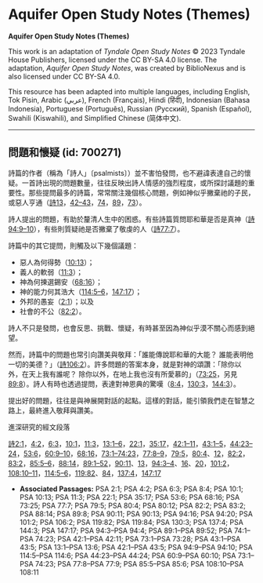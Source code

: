 # Aquifer Open Study Notes (Themes)

**Aquifer Open Study Notes (Themes)**

This work is an adaptation of *Tyndale Open Study Notes* © 2023 Tyndale House Publishers, licensed under the CC BY\-SA 4\.0 license. The adaptation, *Aquifer Open Study Notes*, was created by BiblioNexus and is also licensed under CC BY\-SA 4\.0\.

This resource has been adapted into multiple languages, including English, Tok Pisin, Arabic (عربي), French (Français), Hindi (हिंदी), Indonesian (Bahasa Indonesia), Portuguese (Português), Russian (Русский), Spanish (Español), Swahili (Kiswahili), and Simplified Chinese (简体中文).



--------------------------------

## 問題和懷疑 (id: 700271)

詩篇的作者（稱為「詩人」〔psalmists〕）並不害怕發問，也不避諱表達自己的懷疑。一首詩出現的問題數量，往往反映出詩人情感的強烈程度，或所探討議題的重要性。那些提問最多的詩篇，常常關注幾個核心問題，例如神似乎撇棄祂的子民，或惡人亨通（[詩13](https://ref.ly/Ps13:1-Ps13:6)，[42–43](https://ref.ly/Ps42:1-Ps43:5)，[74](https://ref.ly/Ps74:1-Ps74:23)，[89](https://ref.ly/Ps89:1-Ps89:52)，[73](https://ref.ly/Ps73:1-Ps73:28)）。

詩人提出的問題，有助於釐清人生中的困惑。有些詩篇質問耶和華是否是真神（[詩94:9–10](https://ref.ly/Ps94:9-Ps94:10)），有些則質疑祂是否撇棄了敬虔的人（[詩77:7](https://ref.ly/Ps77:7)）。

詩篇中的其它提問，則觸及以下幾個議題：

* 惡人為何得勢（[10:13](https://ref.ly/Ps10:13)）；
* 義人的軟弱（[11:3](https://ref.ly/Ps11:3)）；
* 神為何揀選錫安（[68:16](https://ref.ly/Ps68:16)）；
* 神的能力何其浩大（[114:5–6](https://ref.ly/Ps114:5-Ps114:6)，[147:17](https://ref.ly/Ps147:17)）；
* 外邦的愚妄（[2:1](https://ref.ly/Ps2:1)）；以及
* 社會的不公（[82:2](https://ref.ly/Ps82:2)）。

詩人不只是發問，也會反思、挑戰、懷疑，有時甚至因為神似乎漠不關心而感到絕望。

然而，詩篇中的問題也常引向讚美與敬拜：「誰能傳說耶和華的大能？ 誰能表明他一切的美德？」（[詩106:2](https://ref.ly/Ps106:2)）。許多問題的答案本身，就是對神的頌讚：「除你以外，在天上我有誰呢？ 除你以外，在地上我也沒有所愛慕的」（[73:25](https://ref.ly/Ps73:25)，另見[89:8](https://ref.ly/Ps89:8)）。詩人有時也透過提問，表達對神恩典的驚嘆（[8:4](https://ref.ly/Ps8:4)，[130:3](https://ref.ly/Ps130:3)，[144:3](https://ref.ly/Ps144:3)）。

提出好的問題，往往是與神展開對話的起點。這樣的對話，能引領我們走在智慧之路上，最終進入敬拜與讚美。

進深研究的經文段落

[詩2:1](https://ref.ly/Ps2:1)，[4:2](https://ref.ly/Ps4:2)，[6:3](https://ref.ly/Ps6:3)，[10:1](https://ref.ly/Ps10:1)，[11:3](https://ref.ly/Ps11:3)，[13:1–6](https://ref.ly/Ps13:1-Ps13:6)，[22:1](https://ref.ly/Ps22:1)，[35:17](https://ref.ly/Ps35:17)，[42:1–11](https://ref.ly/Ps42:1-Ps42:11)，[43:1–5](https://ref.ly/Ps43:1-Ps43:5)，[44:23–24](https://ref.ly/Ps44:23-Ps44:24)，[53:6](https://ref.ly/Ps53:6)，[60:9–10](https://ref.ly/Ps60:9-Ps60:10)，[68:16](https://ref.ly/Ps68:16)，[73:1–74:23](https://ref.ly/Ps73:1-Ps74:23)，[77:8–9](https://ref.ly/Ps77:8-Ps77:9)，[79:5](https://ref.ly/Ps79:5)，[80:4](https://ref.ly/Ps80:4)、[12](https://ref.ly/Ps80:12)，[82:2](https://ref.ly/Ps82:2)，[83:2](https://ref.ly/Ps83:2)，[85:5–6](https://ref.ly/Ps85:5-Ps85:6)，[88:14](https://ref.ly/Ps88:14)，[89:1–52](https://ref.ly/Ps89:1-Ps89:52)，[90:11](https://ref.ly/Ps90:11)、[13](https://ref.ly/Ps90:13)，[94:3–4](https://ref.ly/Ps94:3-Ps94:4)、[16](https://ref.ly/Ps94:16)、[20](https://ref.ly/Ps94:20)，[101:2](https://ref.ly/Ps101:2)，[108:10–11](https://ref.ly/Ps108:10-Ps108:11)，[114:5–6](https://ref.ly/Ps114:5-Ps114:6)，[119:82](https://ref.ly/Ps119:82)、[84](https://ref.ly/Ps119:84)，[137:4](https://ref.ly/Ps137:4)，[147:17](https://ref.ly/Ps147:17)

* **Associated Passages:** PSA 2:1; PSA 4:2; PSA 6:3; PSA 8:4; PSA 10:1; PSA 10:13; PSA 11:3; PSA 22:1; PSA 35:17; PSA 53:6; PSA 68:16; PSA 73:25; PSA 77:7; PSA 79:5; PSA 80:4; PSA 80:12; PSA 82:2; PSA 83:2; PSA 88:14; PSA 89:8; PSA 90:11; PSA 90:13; PSA 94:16; PSA 94:20; PSA 101:2; PSA 106:2; PSA 119:82; PSA 119:84; PSA 130:3; PSA 137:4; PSA 144:3; PSA 147:17; PSA 94:3–PSA 94:4; PSA 89:1–PSA 89:52; PSA 74:1–PSA 74:23; PSA 42:1–PSA 42:11; PSA 73:1–PSA 73:28; PSA 43:1–PSA 43:5; PSA 13:1–PSA 13:6; PSA 42:1–PSA 43:5; PSA 94:9–PSA 94:10; PSA 114:5–PSA 114:6; PSA 44:23–PSA 44:24; PSA 60:9–PSA 60:10; PSA 73:1–PSA 74:23; PSA 77:8–PSA 77:9; PSA 85:5–PSA 85:6; PSA 108:10–PSA 108:11

